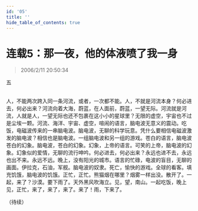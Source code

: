 ```yaml
---
id: '05'
title: ''
hide_table_of_contents: true
---
```


# 连载5：那一夜，他的体液喷了我一身

> 2006/2/11 20:50:34

<div style={{textAlign: 'center'}}>
五
</div><br/>
 
人，不能两次跨入同一条河流，或者，一次都不能。人，不就是河流本身？何必进去，何必出来？河流向着大海，蔚蓝，在人面前，蔚蓝，一望无际。河流就是河流，人就是人，一望无际也还不包裹在这小小的星球里？无限的虚空，宇宙也不过是尘埃一颗。河流、海洋、宇宙、虚空，喧闹的语言，脑电波无意义的震动。吃饭，电磁波传来的一串脑电波。脑电波，无聊的科学玩意。凭什么要相信电磁波激发的脑电波？相信也是脑电波。一组脑电波和另一组的游戏。苍白的语言，脑电波苍白的幻象。脑电波，苍白的幻象。幻象，上帝的语言。可笑的上帝，脑电波的幻象。幻象似的爱情，无聊的流行呻吟。何必进去，何必出来？永远也进不去，永远也出不来。永远不远。晚上，没有阳光的城市。语言的忙碌，电波的盲目，无聊的画面。伊拉克，石油，军舰。脑电波的奴隶。死亡，愉快的游戏。全球的看客。填充饥饿，脑电波的饥饿。正忙，正忙。熊猫烟在哪里？烟雾一样出没。散开了。一起，来了？沙漠。要下雨了。天外黑风吹海立。见，望，南山。一起吃饭，晚上见，正忙，来了，来了，来了。来了！雨，下来了。
 
（待续）